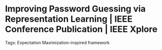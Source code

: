 # Improving Password Guessing via Representation Learning | IEEE Conference Publication | IEEE Xplore

Tags: Expectation Maximization-inspired framework